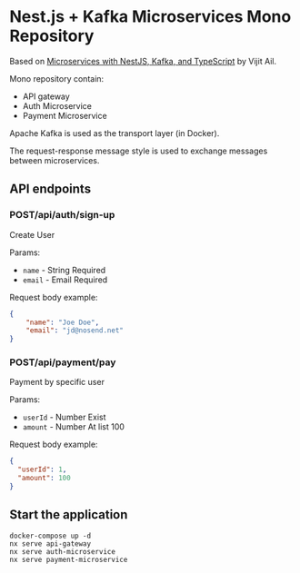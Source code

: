 # Nest.js + Kafka Microservices Mono Repository

Based on [Microservices with NestJS, Kafka, and TypeScript](https://blog.logrocket.com/microservices-nestjs-kafka-typescript/)
by Vijit Ail.

Mono repository contain:
- API gateway
- Auth Microservice
- Payment Microservice

Apache Kafka is used as the transport layer (in Docker).  

The request-response message style is used to exchange messages between microservices.

## API endpoints

### POST/api/auth/sign-up
Create User

Params:
- `name` - String Required
- `email` - Email Required

Request body example:
```json
{
    "name": "Joe Doe",
    "email": "jd@nosend.net"
}
```

### POST/api/payment/pay
Payment by specific user


Params:
- `userId` - Number Exist
- `amount` - Number At list 100

Request body example:
```json
{
  "userId": 1,
  "amount": 100
}
```

## Start the application

```
docker-compose up -d
nx serve api-gateway
nx serve auth-microservice
nx serve payment-microservice
```
